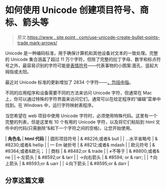 # 如何使用 Unicode 创建项目符号、商标、箭头等

> 原文:[https://www . site point . com/use-unicode-create-bullet-points-trade mark-arrows/](https://www.sitepoint.com/use-unicode-create-bullet-points-trademarks-arrows/)

Unicode 是一种编码标准，用于确保计算机和其他设备对文本的一致处理。完整的 Unicode 集合涵盖了超过 11 万个字符，但除了完整的拉丁字母、数字和标点符号之外，最容易识别的字符可能是[表情符号](http://en.wikipedia.org/wiki/Emoji)——代表事物的小图案:面孔、竖起大拇指或太阳。

最近对 Unicode 标准的更新增加了 2834 个字符——[，包括中指](http://www.pcmag.com/article2/0,2817,2459629,00.asp)。

不同的应用程序和设备需要不同的方法来访问 Unicode 字符，但通常在 Mac 上，你可以通过特殊的字符界面来访问它们，通常可以在给定程序的“编辑”菜单中找到。在 Windows 中，运行字符映射表程序。

当您希望在 web 项目中使用 Unicode 字符时，必须使用特殊代码。这里有一个完整的列表，但是这里有 10 个有用的 Unicode 字符，以及将它们粘贴到 html 文件中的代码(只需删除“&和下一个字符之间的空格)，让您开始使用。

| **角色名** | **html 代码** |
| 圆形项目符号 | & #8226;或者& bull |
| …水平省略号 | & #8230;或者& hellip |
| — Em 破折号 | & #8212;或者& mdash |
| 欧元符号 | & #8364;或者&欧元； |
| 商标 | & #8482;or & trade |
| ≠不等于 | & #8800;或者& ne |
| ←左箭头 | & #8592;or & larr |
| →向右箭头 | & #8594; or & rarr; |
| ↑向上箭头 | & #8593;or & uarr |
| ↓向下箭头 | & #8595;or & darr |

## 分享这篇文章